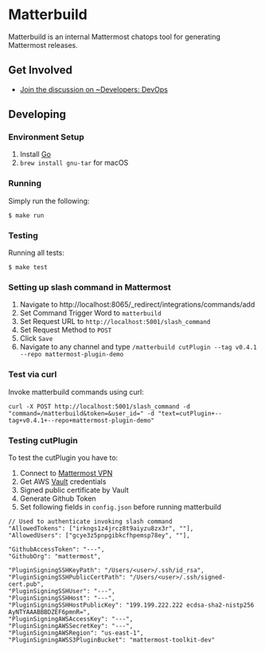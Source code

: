 # Matterbuild

Matterbuild is an internal Mattermost chatops tool for generating Mattermost releases.

## Get Involved

- [Join the discussion on ~Developers: DevOps](https://community.mattermost.com/core/channels/build)

## Developing

### Environment Setup

1. Install [Go](https://golang.org/doc/install)
2. `brew install gnu-tar` for macOS

### Running

Simply run the following:

```
$ make run
```

### Testing

Running all tests:

```
$ make test
```

### Setting up slash command in Mattermost

1. Navigate to http://localhost:8065/_redirect/integrations/commands/add
2. Set Command Trigger Word to `matterbuild`
3. Set Request URL to `http://localhost:5001/slash_command`
4. Set Request Method to `POST`
5. Click `Save`
6. Navigate to any channel and type `/matterbuild cutPlugin --tag v0.4.1 --repo mattermost-plugin-demo`

### Test via curl

Invoke matterbuild commands using curl:

```
curl -X POST http://localhost:5001/slash_command -d "command=/matterbuild&token=&user_id=" -d "text=cutPlugin+--tag+v0.4.1+--repo+mattermost-plugin-demo" 
```

### Testing cutPlugin

To test the cutPlugin you have to:
1. Connect to [Mattermost VPN](https://developers.mattermost.com/internal/infrastructure/vpn/)
2. Get AWS [Vault](https://developers.mattermost.com/internal/infrastructure/vault/) credentials
3. Signed public certificate by Vault
4. Generate Github Token
5. Set following fields in `config.json` before running matterbuild
```
// Used to authenticate invoking slash command
"AllowedTokens": ["irkngs1z4jrcz8t9aiyzu8zx3r", ""],
"AllowedUsers": ["gcye3z5pnpgibkcfhpemsp78ey", ""],

"GithubAccessToken": "---",
"GithubOrg": "mattermost",

"PluginSigningSSHKeyPath": "/Users/<user>/.ssh/id_rsa",
"PluginSigningSSHPublicCertPath": "/Users/<user>/.ssh/signed-cert.pub",
"PluginSigningSSHUser": "---",
"PluginSigningSSHHost": "---",
"PluginSigningSSHHostPublicKey": "199.199.222.222 ecdsa-sha2-nistp256 AyNTYAAABBBDZEF6pmnR=",
"PluginSigningAWSAccessKey": "---",
"PluginSigningAWSSecretKey": "---",
"PluginSigningAWSRegion": "us-east-1",
"PluginSigningAWSS3PluginBucket": "mattermost-toolkit-dev"
```

